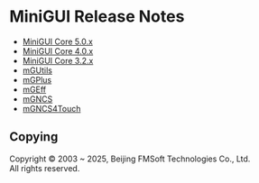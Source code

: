 # MiniGUI Release Notes

* [MiniGUI Core 5.0.x](Release-Notes-for-MiniGUI-Core-5.0.md)
* [MiniGUI Core 4.0.x](Release-Notes-for-MiniGUI-Core-4.0.md)
* [MiniGUI Core 3.2.x](Release-Notes-for-MiniGUI-Core-3.2.md)
* [mGUtils](Release-Notes-for-mGUtils.md)
* [mGPlus](Release-Notes-for-mGPlus.md)
* [mGEff](Release-Notes-for-mGEff.md)
* [mGNCS](Release-Notes-for-mGNCS.md)
* [mGNCS4Touch](Release-Notes-for-mGNCS4Touch.md)

## Copying

Copyright © 2003 \~ 2025, Beijing FMSoft Technologies Co., Ltd.  
All rights reserved.

